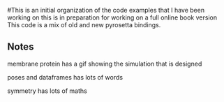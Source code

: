 #This is an initial organization of the code examples that I have been working on
 this is in preparation for working on a full online book version
This code is a mix of old and new pyrosetta bindings.

## Notes

membrane protein has a gif showing the simulation that is designed

poses and dataframes has lots of words

symmetry has lots of maths

